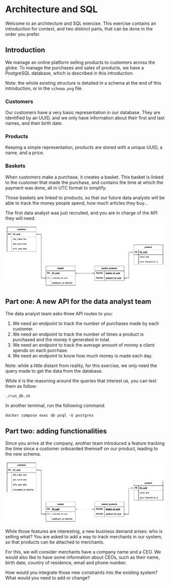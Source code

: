 # Architecture and SQL
Welcome to an architecture and SQL exercise. This exercise contains an introduction for context, and
two distinct parts, that can be done in the order you prefer.

## Introduction
We manage an online platform selling products to customers across the globe. To manage the purchases
and sales of products, we have a PostgreSQL database, which is described in this introduction.

Note: the whole existing structure is detailed in a schema at the end of this introduction, or in
the `schema.png` file.

### Customers
Our customers have a very basic representation in our database. They are identified by an UUID, and
we only have information about their first and last names, and their birth date.

### Products
Keeping a simple representation, products are stored with a unique UUID, a name, and a price.

### Baskets
When customers make a purchase, it creates a basket. This basket is linked to the customer that made
the purchase, and contains the time at which the payment was done, all in UTC format to simplify.

Those baskets are linked to products, so that our future data analysts will be able to track the
money people spend, how much articles they buy...

The first data analyst was just recruited, and you are in charge of the API they will need.

![Entity relationship schema](schema.png)


## Part one: A new API for the data analyst team
The data analyst team asks three API routes to you:

1. We need an endpoint to track the number of purchases made by each customer.
2. We need an endpoint to track the number of times a product is purchased and the money it
   generated in total.
3. We need an endpoint to track the average amount of money a client spends on each purchase.
4. We need an endpoint to know how much money is made each day.

Note: while a little distant from reality, for this exercise, we only need the query made to get the
data from the database.

While it is the reasoning around the queries that interest us, you can test them as follow:

```shell
./run_db.sh
```

In another terminal, run the following command:

```shell
docker compose exec db psql -U postgres
```


## Part two: adding functionalities
Since you arrive at the company, another team introduced a feature tracking the time since a
customer onboarded themself on our product, leading to the new schema.

![New entity relationship schema](new_schema.png)

While those features are interesting, a new business demand arises: who is selling what? You are
asked to add a way to track merchants in our system, so that products can be attached to merchants.

For this, we will consider merchants have a company name and a CEO. We would also like to have some
information about CEOs, such as their name, birth date, country of residence, email and phone
number.


How would you integrate those new constraints into the existing system? What would you need to add
or change?
